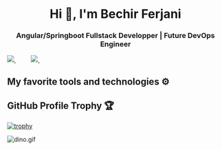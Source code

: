 <h1 align="center">Hi 👋, I'm Bechir Ferjani</h1>
<h3 align="center">Angular/Springboot Fullstack Developper | Future DevOps Engineer</h3>

<a href="https://www.twitter.com/Bechir_fer/">
<img src="https://img.shields.io/badge/Twitter-%231DA1F2.svg?style=for-the-badge&logo=Twitter&logoColor=white">
</a>
&nbsp;&nbsp;&nbsp;&nbsp;&nbsp;&nbsp;&nbsp;&nbsp;
<a href="https://www.linkedin.com/in/bechir-ferjani/">
<img src="https://img.shields.io/badge/Linkedin-%231DA1F2.svg?style=for-the-badge&logo=Linkedin&logoColor=white">
</a>
&nbsp;&nbsp;&nbsp;&nbsp;&nbsp;&nbsp;&nbsp;&nbsp;
<div>

## My favorite tools and technologies ⚙️



## GitHub Profile Trophy 🏆

[![trophy](https://github-profile-trophy.vercel.app/?username=ferjaboss&row=1&margin-w=40)](https://github.com/ryo-ma/github-profile-trophy)

<img data-target="animated-image.replacedImage" alt="dino.gif" class="AnimatedImagePlayer-animatedImage" src="https://github.com/saadeghi/saadeghi/raw/master/dino.gif" style="display: block; opacity: 1;">
</div>

